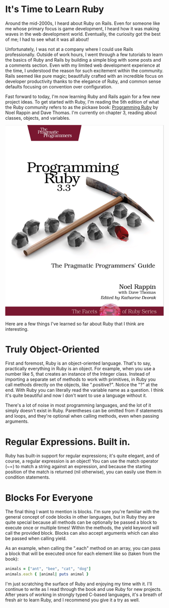 # It's Time to Learn Ruby

Around the mid-2000s, I heard about Ruby on Rails. Even for someone like me whose primary focus is game development, I heard how it was making waves in the web development world. Eventually, the curiosity got the best of me; I had to see what it was all about!

Unfortunately, I was not at a company where I could use Rails professionally. Outside of work hours, I went through a few tutorials to learn the basics of Ruby and Rails by building a simple blog with some posts and a comments section. Even with my limited web development experience at the time, I understood the reason for such excitement within the community. Rails seemed like pure magic; beautifully crafted with an incredible focus on developer productivity thanks to the elegance of Ruby, and common sense defaults focusing on convention over configuration.	

Fast forward to today, I'm now learning Ruby and Rails again for a few new project ideas. To get started with Ruby, I'm reading the 5th edition of what the Ruby community refers to as the pickaxe book: [Programming Ruby](https://pragprog.com/titles/ruby5/programming-ruby-3-3-5th-edition/) by Noel Rappin and Dave Thomas. I'm currently on chapter 3, reading about classes, objects, and variables.

![programming_ruby_cover](programming_ruby_cover.png)

Here are a few things I've learned so far about Ruby that I think are interesting.

# Truly Object-Oriented

First and foremost, Ruby is an object-oriented language. That's to say, practically everything in Ruby is an object. For example, when you use a number like 5, that creates an instance of the Integer class. Instead of importing a separate set of methods to work with primitives, in Ruby you call methods directly on the objects, like ".positive?". Notice the "?" at the end. With Ruby you can literally read the variable name as a question. I think it's quite beautiful and now I don't want to use a language without it.

There's a lot of noise in most programming languages, and the lot of it simply doesn't exist in Ruby. Parentheses can be omitted from if statements and loops, and they're optional when calling methods, even when passing arguments.

# Regular Expressions. Built in.

Ruby has built-in support for regular expressions; it's quite elegant, and of course, a regular expression is an object! You can use the match operator (~=) to match a string against an expression, and because the starting position of the match is returned (nil otherwise), you can easily use them in condition statements.

# Blocks For Everyone

The final thing I want to mention is blocks. I'm sure you're familiar with the general concept of code blocks in other languages, but in Ruby they are quite special because all methods can be optionally be passed a block to execute once or multiple times! Within the methods, the yield keyword will call the provided block. Blocks can also accept arguments which can also be passed when calling yield.

As an example, when calling the ".each" method on an array, you can pass a block that will be executed once for each element like so (taken from the book):

```ruby
animals = ["ant", "bee", "cat", "dog"]
animals.each { |animal| puts animal }
```

I'm just scratching the surface of Ruby and enjoying my time with it. I'll continue to write as I read through the book and use Ruby for new projects. After years of working in strongly typed C-based languages, it's a breath of fresh air to learn Ruby, and I recommend you give it a try as well.